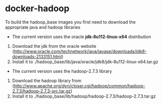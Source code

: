 # docker-hadoop
To build the hadoop_base images you first need to download the appropriate java and hadoop libraries
* The current version uses the oracle **jdk-8u112-linux-x64** distribution
 1. Download the jdk from the oracle website (http://www.oracle.com/technetwork/java/javase/downloads/jdk8-downloads-2133151.html)
 2. Install it to ./hadoop_base/lib/java/oracle/jdk8/jdk-8u112-linux-x64.tar.gz

* The current version uses the hadoop-2.7.3 library
 1. Download the hadoop library from (http://www.apache.org/dyn/closer.cgi/hadoop/common/hadoop-2.7.3/hadoop-2.7.3-src.tar.gz)
 2. Install it to  ./hadoop_base/lib/hadoop/hadoop-2.7.3/hadoop-2.7.3.tar.gz


